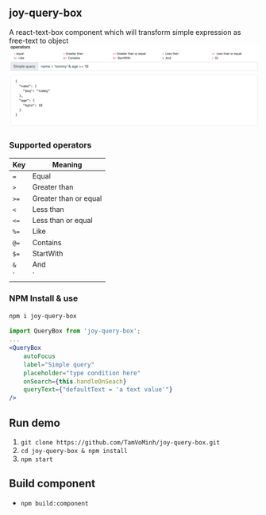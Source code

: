 ## joy-query-box
A react-text-box component which will transform simple expression as free-text to object
![Example](/assets/simple-query-example.png)

### Supported operators

|Key|Meaning|
|----|-------|
|`=` | Equal|
|`>` | Greater than|
|`>=`| Greater than or equal|
|`<` | Less than|
|`<=`| Less than or equal|
|`%=`| Like|
|`@=`| Contains|
|`$=`| StartWith|
|`&` | And|
|`|` | Or|

### NPM Install & use
``npm i joy-query-box``

```jsx
import QueryBox from 'joy-query-box';
...
<QueryBox
    autoFocus
    label="Simple query"
    placeholder="type condition here"
    onSearch={this.handleOnSeach}
    queryText={"defaultText = 'a text value'"}
/>

```

## Run demo
1. ``git clone https://github.com/TamVoMinh/joy-query-box.git``
1. ``cd joy-query-box & npm install``
1. ``npm start``

## Build component
* ``npm build:component``
